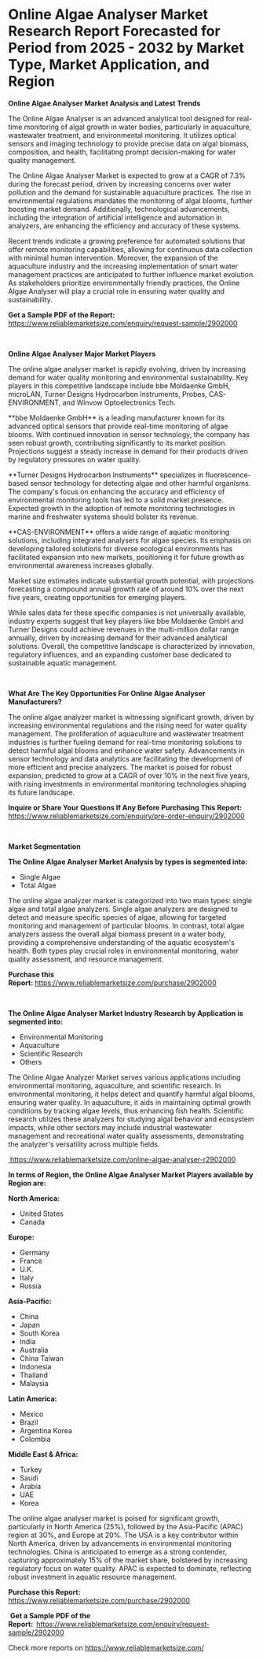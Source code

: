 <p><h1>Online Algae Analyser Market Research Report Forecasted for Period from 2025 -  2032 by Market Type, Market Application, and Region</h1></p><p><strong>Online Algae Analyser Market Analysis and Latest Trends</strong></p>
<p><p>The Online Algae Analyser is an advanced analytical tool designed for real-time monitoring of algal growth in water bodies, particularly in aquaculture, wastewater treatment, and environmental monitoring. It utilizes optical sensors and imaging technology to provide precise data on algal biomass, composition, and health, facilitating prompt decision-making for water quality management.</p><p>The Online Algae Analyser Market is expected to grow at a CAGR of 7.3% during the forecast period, driven by increasing concerns over water pollution and the demand for sustainable aquaculture practices. The rise in environmental regulations mandates the monitoring of algal blooms, further boosting market demand. Additionally, technological advancements, including the integration of artificial intelligence and automation in analyzers, are enhancing the efficiency and accuracy of these systems.</p><p>Recent trends indicate a growing preference for automated solutions that offer remote monitoring capabilities, allowing for continuous data collection with minimal human intervention. Moreover, the expansion of the aquaculture industry and the increasing implementation of smart water management practices are anticipated to further influence market evolution. As stakeholders prioritize environmentally friendly practices, the Online Algae Analyser will play a crucial role in ensuring water quality and sustainability.</p></p>
<p><strong>Get a Sample PDF of the Report:&nbsp;</strong> <a href="https://www.reliablemarketsize.com/enquiry/request-sample/2902000?utm_campaign=3324&utm_medium=2&utm_source=Github&utm_content=ia&utm_term=11032025&utm_id=online-algae-analyser">https://www.reliablemarketsize.com/enquiry/request-sample/2902000</a></p>
<p>&nbsp;</p>
<p><strong>Online Algae Analyser Major Market Players</strong></p>
<p><p>The online algae analyser market is rapidly evolving, driven by increasing demand for water quality monitoring and environmental sustainability. Key players in this competitive landscape include bbe Moldaenke GmbH, microLAN, Turner Designs Hydrocarbon Instruments, Probes, CAS-ENVIRONMENT, and Winvow Optoelectronics Tech.</p><p>**bbe Moldaenke GmbH** is a leading manufacturer known for its advanced optical sensors that provide real-time monitoring of algae blooms. With continued innovation in sensor technology, the company has seen robust growth, contributing significantly to its market position. Projections suggest a steady increase in demand for their products driven by regulatory pressures on water quality.</p><p>**Turner Designs Hydrocarbon Instruments** specializes in fluorescence-based sensor technology for detecting algae and other harmful organisms. The company's focus on enhancing the accuracy and efficiency of environmental monitoring tools has led to a solid market presence. Expected growth in the adoption of remote monitoring technologies in marine and freshwater systems should bolster its revenue.</p><p>**CAS-ENVIRONMENT** offers a wide range of aquatic monitoring solutions, including integrated analysers for algae species. Its emphasis on developing tailored solutions for diverse ecological environments has facilitated expansion into new markets, positioning it for future growth as environmental awareness increases globally.</p><p>Market size estimates indicate substantial growth potential, with projections forecasting a compound annual growth rate of around 10% over the next five years, creating opportunities for emerging players.</p><p>While sales data for these specific companies is not universally available, industry experts suggest that key players like bbe Moldaenke GmbH and Turner Designs could achieve revenues in the multi-million dollar range annually, driven by increasing demand for their advanced analytical solutions. Overall, the competitive landscape is characterized by innovation, regulatory influences, and an expanding customer base dedicated to sustainable aquatic management.</p></p>
<p>&nbsp;</p>
<p><strong>What Are The Key Opportunities For Online Algae Analyser Manufacturers?</strong></p>
<p><p>The online algae analyzer market is witnessing significant growth, driven by increasing environmental regulations and the rising need for water quality management. The proliferation of aquaculture and wastewater treatment industries is further fueling demand for real-time monitoring solutions to detect harmful algal blooms and enhance water safety. Advancements in sensor technology and data analytics are facilitating the development of more efficient and precise analyzers. The market is poised for robust expansion, predicted to grow at a CAGR of over 10% in the next five years, with rising investments in environmental monitoring technologies shaping its future landscape.</p></p>
<p><strong>Inquire or Share Your Questions If Any Before Purchasing This Report:</strong> <a href="https://www.reliablemarketsize.com/enquiry/pre-order-enquiry/2902000?utm_campaign=3324&utm_medium=2&utm_source=Github&utm_content=ia&utm_term=11032025&utm_id=online-algae-analyser">https://www.reliablemarketsize.com/enquiry/pre-order-enquiry/2902000</a></p>
<p>&nbsp;</p>
<p><strong>Market Segmentation</strong></p>
<p><strong>The Online Algae Analyser Market Analysis by types is segmented into:</strong></p>
<p><ul><li>Single Algae</li><li>Total Algae</li></ul></p>
<p><p>The online algae analyzer market is categorized into two main types: single algae and total algae analyzers. Single algae analyzers are designed to detect and measure specific species of algae, allowing for targeted monitoring and management of particular blooms. In contrast, total algae analyzers assess the overall algal biomass present in a water body, providing a comprehensive understanding of the aquatic ecosystem's health. Both types play crucial roles in environmental monitoring, water quality assessment, and resource management.</p></p>
<p><strong>Purchase this Report:&nbsp;</strong><a href="https://www.reliablemarketsize.com/purchase/2902000?utm_campaign=3324&utm_medium=2&utm_source=Github&utm_content=ia&utm_term=11032025&utm_id=online-algae-analyser">https://www.reliablemarketsize.com/purchase/2902000</a></p>
<p>&nbsp;</p>
<p><strong>The Online Algae Analyser Market Industry Research by Application is segmented into:</strong></p>
<p><ul><li>Environmental Monitoring</li><li>Aquaculture</li><li>Scientific Research</li><li>Others</li></ul></p>
<p><p>The Online Algae Analyzer Market serves various applications including environmental monitoring, aquaculture, and scientific research. In environmental monitoring, it helps detect and quantify harmful algal blooms, ensuring water quality. In aquaculture, it aids in maintaining optimal growth conditions by tracking algae levels, thus enhancing fish health. Scientific research utilizes these analyzers for studying algal behavior and ecosystem impacts, while other sectors may include industrial wastewater management and recreational water quality assessments, demonstrating the analyzer's versatility across multiple fields.</p></p>
<p><a href="https://www.reliablemarketsize.com/online-algae-analyser-r2902000?utm_campaign=3324&utm_medium=2&utm_source=Github&utm_content=ia&utm_term=11032025&utm_id=online-algae-analyser">&nbsp;https://www.reliablemarketsize.com/online-algae-analyser-r2902000</a></p>
<p><strong>In terms of Region, the Online Algae Analyser Market Players available by Region are:</strong></p>
<p>
    <p> <strong> North America: </strong>
        <ul>
            <li>United States</li>
            <li>Canada</li>
        </ul>
        </p> 
    <p> <strong> Europe: </strong>
        <ul>
            <li>Germany</li>
            <li>France</li>
            <li>U.K.</li>
            <li>Italy</li>
            <li>Russia</li>
        </ul>
        </p> 
    <p> <strong> Asia-Pacific: </strong>
        <ul>
            <li>China</li>
            <li>Japan</li>
            <li>South Korea</li>
            <li>India</li>
            <li>Australia</li>
            <li>China Taiwan</li>
            <li>Indonesia</li>
            <li>Thailand</li>
            <li>Malaysia</li>
        </ul>
        </p> 
    <p> <strong> Latin America: </strong>
        <ul>
            <li>Mexico</li>
            <li>Brazil</li>
            <li>Argentina Korea</li>
            <li>Colombia</li>
        </ul>
        </p> 
    <p> <strong> Middle East & Africa: </strong>
        <ul>
            <li>Turkey</li>
            <li>Saudi</li>
            <li>Arabia</li>
            <li>UAE</li>
            <li>Korea</li>
        </ul>
    </p>
    </p>
<p><p>The online algae analyser market is poised for significant growth, particularly in North America (25%), followed by the Asia-Pacific (APAC) region at 30%, and Europe at 20%. The USA is a key contributor within North America, driven by advancements in environmental monitoring technologies. China is anticipated to emerge as a strong contender, capturing approximately 15% of the market share, bolstered by increasing regulatory focus on water quality. APAC is expected to dominate, reflecting robust investment in aquatic resource management.</p></p>
<p><strong>Purchase this Report: </strong><a href="https://www.reliablemarketsize.com/purchase/2902000?utm_campaign=3324&utm_medium=2&utm_source=Github&utm_content=ia&utm_term=11032025&utm_id=online-algae-analyser">https://www.reliablemarketsize.com/purchase/2902000</a></p>
<p>&nbsp;<strong>Get a Sample PDF of the Report:&nbsp;&nbsp;</strong><a href="https://www.reliablemarketsize.com/enquiry/request-sample/2902000?utm_campaign=3324&utm_medium=2&utm_source=Github&utm_content=ia&utm_term=11032025&utm_id=online-algae-analyser">https://www.reliablemarketsize.com/enquiry/request-sample/2902000</a></p>
<p><strong></strong></p>
<p>Check more reports on <a href="https://www.reliablemarketsize.com/?utm_campaign=3324&utm_medium=2&utm_source=Github&utm_content=ia&utm_term=11032025&utm_id=online-algae-analyser">https://www.reliablemarketsize.com/</a></p>